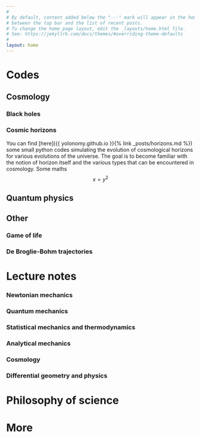 ```yaml
---
#
# By default, content added below the "---" mark will appear in the home page
# between the top bar and the list of recent posts.
# To change the home page layout, edit the _layouts/home.html file.
# See: https://jekyllrb.com/docs/themes/#overriding-theme-defaults
#
layout: home
---
```


# Codes
## Cosmology
### Black holes

### Cosmic horizons

You can find [here]({{ yolonomy.github.io }}{% link _posts/horizons.md %}) some small python codes simulating the evolution of cosmological horizons for various evolutions of the universe. The goal is to become familiar with the notion of horizon itself and the various types that can be encountered in cosmology.
Some maths
$$ x = y^2 $$

## Quantum physics

## Other

### Game of life

### De Broglie-Bohm trajectories

# Lecture notes

### Newtonian mechanics
### Quantum mechanics
### Statistical mechanics and thermodynamics
### Analytical mechanics
### Cosmology
### Differential geometry and physics

# Philosophy of science

# More
